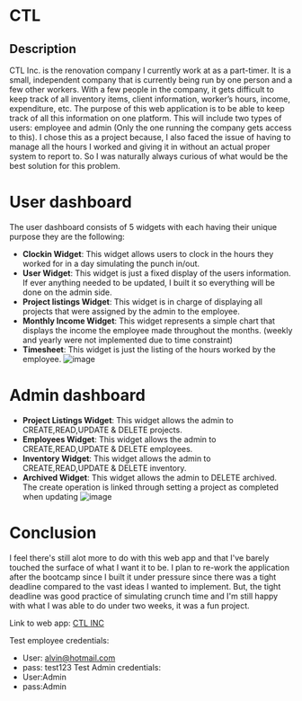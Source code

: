# CTL

## Description
CTL Inc. is the renovation company I currently work at as a part-timer. It is a small, independent company that is currently being run by one person and a few other workers. With a few people in the company, it gets difficult to keep track of all inventory items, client information, worker’s hours, income, expenditure, etc. The purpose of this web application is to be able to keep track of all this information on one platform. This will include two types of users: employee and admin (Only the one running the company gets access to this). I chose this as a project because, I also faced the issue of having to manage all the hours I worked and giving it in without an actual proper system to report to. So I was naturally always curious of what would be the best solution for this problem.

# User dashboard
The user dashboard consists of 5 widgets with each having their unique purpose they are the following:
  * __Clockin Widget__: This widget allows users to clock in the hours they worked for in a day simulating the punch in/out.
  * __User Widget__: This widget is just a fixed display of the users information. If ever anything needed to be updated, I built it so everything will be done on the admin side.
  * __Project listings Widget__: This widget is in charge of displaying all projects that were assigned by the admin to the employee.
  * __Monthly Income Widget__: This widget represents a simple chart that displays the income the employee made throughout the months. (weekly and yearly were not implemented due to time constraint)
  * __Timesheet__: This widget is just the listing of the hours worked by the employee.
![image](https://github.com/AlvinAlagos/CTL/assets/70605118/e9df63cd-5404-4bbc-b965-6e07a9eac0e3)

# Admin dashboard
  * __Project Listings Widget__: This widget allows the admin to CREATE,READ,UPDATE & DELETE projects.
  * __Employees Widget__: This widget allows the admin to CREATE,READ,UPDATE & DELETE employees.
  * __Inventory Widget__: This widget allows the admin to CREATE,READ,UPDATE & DELETE inventory.
  * __Archived Widget__: This widget allows the admin to DELETE archived. The create operation is linked through setting a project as completed when updating
![image](https://github.com/AlvinAlagos/CTL/assets/70605118/16a6797f-c202-4115-b299-b3eb8c54b890)

# Conclusion
I feel there's still alot more to do with this web app and that I've barely touched the surface of what I want it to be. I plan to re-work the application after the bootcamp since I built it under pressure since there was a tight deadline compared to the vast ideas I wanted to implement. But, the tight deadline was good practice of simulating crunch time and I'm still happy with what I was able to do under two weeks, it was a fun project.

Link to web app: [CTL INC](https://ctl.vercel.app/login)

Test employee credentials: 
 * User: alvin@hotmail.com
 * pass: test123
Test Admin credentials:
 * User:Admin
 * pass:Admin
